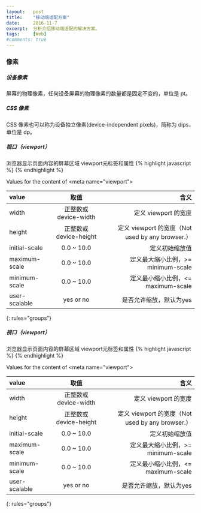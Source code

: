 ```yaml
---
layout:   post
title:    "移动端适配方案"
date:     2016-11-7
excerpt:  分析介绍移动端适配的解决方案。
tags:     [Web]
#comments: true
---
```

### 像素
##### 设备像素
屏幕的物理像素，任何设备屏幕的物理像素的数量都是固定不变的，单位是 pt。

##### CSS 像素
CSS 像素也可以称为设备独立像素(device-independent pixels)，简称为 dips，单位是 dp。

##### 视口（viewport）
浏览器显示页面内容的屏幕区域
viewport元标签和属性
{% highlight javascript %}
<meta name="viewport" content="width=device-width; initial-scale=1.0; maximum-scale=1.0; user-scalable=no;">
{% endhighlight %}

Values for the content of \<meta name="viewport"\>

| value | 取值 | 含义 |
|:--------|:-------:|--------:|
| width | 正整数或 device-width | 定义 viewport 的宽度 |
| height | 正整数或 device-height | 定义 viewport 的宽度（Not used by any browser.） |
| initial-scale | 0.0 ~ 10.0 | 定义初始缩放值 |
| maximum-scale | 0.0 ~ 10.0 | 定义最大缩小比例，>= minimum-scale |
| minimum-scale | 0.0 ~ 10.0 | 定义最小缩小比例，<= maximum-scale |
| user-scalable | yes or no  | 是否允许缩放，默认为yes |
{: rules="groups"}

##### 视口（viewport）
浏览器显示页面内容的屏幕区域
viewport元标签和属性
{% highlight javascript %}
<meta name="viewport" content="width=device-width; initial-scale=1.0; maximum-scale=1.0; user-scalable=no;">
{% endhighlight %}

Values for the content of \<meta name="viewport"\>

| value | 取值 | 含义 |
|:--------|:-------:|--------:|
| width | 正整数或 device-width | 定义 viewport 的宽度 |
| height | 正整数或 device-height | 定义 viewport 的宽度（Not used by any browser.） |
| initial-scale | 0.0 ~ 10.0 | 定义初始缩放值 |
| maximum-scale | 0.0 ~ 10.0 | 定义最大缩小比例，>= minimum-scale |
| minimum-scale | 0.0 ~ 10.0 | 定义最小缩小比例，<= maximum-scale |
| user-scalable | yes or no  | 是否允许缩放，默认为yes |
{: rules="groups"}